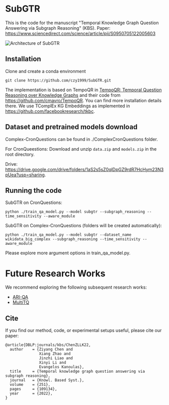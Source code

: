 # SubGTR
This is the code for the manuscript "Temporal Knowledge Graph Question Answering via Subgraph Reasoning" (KBS).
Paper: https://www.sciencedirect.com/science/article/pii/S0950705122005603


![Architecture of SubGTR](https://s1.ax1x.com/2022/10/18/xrUN34.png)

## Installation

Clone and create a conda environment
``` 
git clone https://github.com/czy1999/SubGTR.git
```

The implementation is based on TempoQR in [TempoQR: Temporal Question Reasoning over Knowledge Graphs](https://arxiv.org/abs/2112.05785) and their code from https://github.com/cmavro/TempoQR. You can find more installation details there.
We use TComplEx KG Embeddings as implemented in https://github.com/facebookresearch/tkbc.


## Dataset and pretrained models download

Complex-CronQuestions can be found in ./ComplexCronQuestions folder.

For CronQueestions:
Download and unzip ``data.zip`` and ``models.zip`` in the root directory.

Drive: https://drive.google.com/drive/folders/1aS2s5sZ0qlDpGZ9rdR7HcHym23N3pUea?usp=sharing.

## Running the code


SubGTR on CronQuestions:
```
python ./train_qa_model.py --model subgtr --subgraph_reasoning --time_sensitivity --aware_module
 ```
SubGTR on Complex-CronQuestions (folders will be created automatically):
```
python ./train_qa_model.py --model subgtr --dataset_name wikidata_big_complex --subgraph_reasoning --time_sensitivity --aware_module
 ```

Please explore more argument options in train_qa_model.py.



# Future Research Works

We recommend exploring the following subsequent research works:
- [ARI-QA](https://github.com/czy1999/ARI-QA)
- [MultiTQ](https://github.com/czy1999/MultiTQ)




## Cite

If you find our method, code, or experimental setups useful, please cite our paper:
```
@article{DBLP:journals/kbs/ChenZLLK22,
  author    = {Ziyang Chen and
               Xiang Zhao and
               Jinzhi Liao and
               Xinyi Li and
               Evangelos Kanoulas},
  title     = {Temporal knowledge graph question answering via subgraph reasoning},
  journal   = {Knowl. Based Syst.},
  volume    = {251},
  pages     = {109134},
  year      = {2022},
}
```